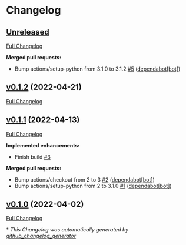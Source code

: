 # Changelog

## [Unreleased](https://github.com/buluma/ansible-role-varnish/tree/HEAD)

[Full Changelog](https://github.com/buluma/ansible-role-varnish/compare/v0.1.2...HEAD)

**Merged pull requests:**

- Bump actions/setup-python from 3.1.0 to 3.1.2 [\#5](https://github.com/buluma/ansible-role-varnish/pull/5) ([dependabot[bot]](https://github.com/apps/dependabot))

## [v0.1.2](https://github.com/buluma/ansible-role-varnish/tree/v0.1.2) (2022-04-21)

[Full Changelog](https://github.com/buluma/ansible-role-varnish/compare/v0.1.1...v0.1.2)

## [v0.1.1](https://github.com/buluma/ansible-role-varnish/tree/v0.1.1) (2022-04-13)

[Full Changelog](https://github.com/buluma/ansible-role-varnish/compare/v0.1.0...v0.1.1)

**Implemented enhancements:**

- Finish build [\#3](https://github.com/buluma/ansible-role-varnish/issues/3)

**Merged pull requests:**

- Bump actions/checkout from 2 to 3 [\#2](https://github.com/buluma/ansible-role-varnish/pull/2) ([dependabot[bot]](https://github.com/apps/dependabot))
- Bump actions/setup-python from 2 to 3.1.0 [\#1](https://github.com/buluma/ansible-role-varnish/pull/1) ([dependabot[bot]](https://github.com/apps/dependabot))

## [v0.1.0](https://github.com/buluma/ansible-role-varnish/tree/v0.1.0) (2022-04-02)

[Full Changelog](https://github.com/buluma/ansible-role-varnish/compare/e9d415595e38db225ccdcc0459d647a89bd466db...v0.1.0)



\* *This Changelog was automatically generated by [github_changelog_generator](https://github.com/github-changelog-generator/github-changelog-generator)*
